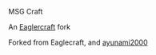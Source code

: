 MSG Craft

An [Eaglercraft](https://github.com/LAX1DUDE/eaglercraft) fork

Forked from Eaglecraft, and [ayunami2000](https://github.com/ayunami2000/ayuncraft)

